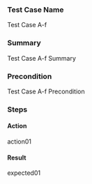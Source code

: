 ### Test Case Name
Test Case A-f

### Summary
Test Case A-f Summary

### Precondition
Test Case A-f Precondition

### Steps

#### Action
action01

#### Result
expected01
